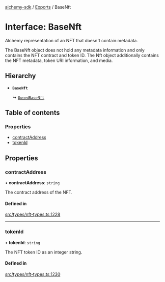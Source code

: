 [alchemy-sdk](../README.md) / [Exports](../modules.md) / BaseNft

# Interface: BaseNft

Alchemy representation of an NFT that doesn't contain metadata.

The BaseNft object does not hold any metadata information and only contains
the NFT contract and token ID. The Nft object additionally contains the NFT
metadata, token URI information, and media.

## Hierarchy

- **`BaseNft`**

  ↳ [`OwnedBaseNft`](OwnedBaseNft.md)

## Table of contents

### Properties

- [contractAddress](BaseNft.md#contractaddress)
- [tokenId](BaseNft.md#tokenid)

## Properties

### contractAddress

• **contractAddress**: `string`

The contract address of the NFT.

#### Defined in

[src/types/nft-types.ts:1228](https://github.com/alchemyplatform/alchemy-sdk-js/blob/277f926/src/types/nft-types.ts#L1228)

___

### tokenId

• **tokenId**: `string`

The NFT token ID as an integer string.

#### Defined in

[src/types/nft-types.ts:1230](https://github.com/alchemyplatform/alchemy-sdk-js/blob/277f926/src/types/nft-types.ts#L1230)
